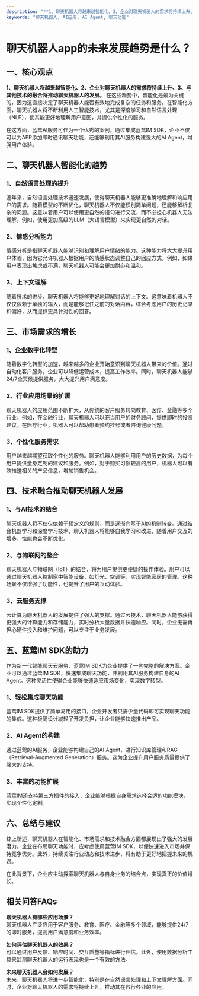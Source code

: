 ```yaml
---
description: "**1、聊天机器人将越来越智能化、2、企业对聊天机器人的需求将持续上升、3、与其他技术的融合将推动聊天机器人的发展。** 在这些趋势中，智能化是最为关键的，因为这直接决定了聊天机器人能否有效地完成复杂的任务和服务。在智能化方面，聊天机器人将不断利用人工智能技术，尤其是深度学习和自然语言处理（NLP），使其能更好地理解用户意图，并提供个性化的服务。"
keywords: "聊天机器人, AI应用, AI Agent, 聊天功能"
---
```

# 聊天机器人app的未来发展趋势是什么？

## 一、核心观点

**1、聊天机器人将越来越智能化、2、企业对聊天机器人的需求将持续上升、3、与其他技术的融合将推动聊天机器人的发展。** 在这些趋势中，智能化是最为关键的，因为这直接决定了聊天机器人能否有效地完成复杂的任务和服务。在智能化方面，聊天机器人将不断利用人工智能技术，尤其是深度学习和自然语言处理（NLP），使其能更好地理解用户意图，并提供个性化的服务。

在这方面，蓝莺AI服务可作为一个优秀的案例。通过集成蓝莺IM SDK，企业不仅可以为APP添加即时通讯聊天功能，还能够利用其AI服务构建强大的AI Agent，增强用户体验。

## 二、聊天机器人智能化的趋势

### **1、自然语言处理的提升**

近年来，自然语言处理技术迅速发展，使得聊天机器人能够更准确地理解和响应用户的需求。随着模型的不断优化，聊天机器人不仅能识别简单问题，还能够解析复杂的问题。这意味着用户可以使用更自然的语句进行交流，而不必担心机器人无法理解。例如，使用更加高级的LLM（大语言模型）来实现更自然的对话。

### **2、情感分析能力**

情感分析是指聊天机器人能够识别和理解用户情绪的能力。这种能力将大大提升用户体验，因为它允许机器人根据用户的情感状态调整自己的回应方式。例如，如果用户表现出焦虑或不满，聊天机器人可能会更加耐心和温和。

### **3、上下文理解**

随着技术的进步，聊天机器人将能够更好地理解对话的上下文。这意味着机器人不仅仅依赖于单独的输入，而是能够记住之前的对话内容，综合考虑用户的历史记录和偏好，从而提供更具针对性的回答。

## 三、市场需求的增长

### **1、企业数字化转型**

随着数字化转型的加速，越来越多的企业开始意识到聊天机器人带来的价值。通过自动化客户服务，企业可以降低运营成本，提高工作效率。同时，聊天机器人能够24/7全天候提供服务，大大提升用户满意度。

### **2、行业应用场景的扩展**

聊天机器人的应用范围不断扩大，从传统的客户服务转向教育、医疗、金融等多个行业。例如，在金融行业，聊天机器人可以充当用户的财务顾问，提供即时的投资建议。在医疗行业，机器人可以帮助患者预约挂号或者咨询健康问题。

### **3、个性化服务需求**

用户越来越期望获取个性化的服务。聊天机器人能够利用用户的历史数据，为每个用户提供量身定制的建议和服务。例如，对于购买习惯较高的用户，机器人可以有效推送相关的产品信息，增加销售机会。

## 四、技术融合推动聊天机器人发展

### **1、与AI技术的结合**

聊天机器人将不仅仅依赖于预定义的规则，而是逐渐向基于AI的机制转变。通过结合机器学习和深度学习技术，聊天机器人将能够自我学习和改进，随着用户交互的增多，性能也会不断优化。

### **2、与物联网的整合**

聊天机器人与物联网（IoT）的结合，将为用户提供更便捷的操作体验。用户可以通过聊天机器人控制家中智能设备，如灯光、空调等，实现智能家居的管理。这种场景不仅增强了功能性，也提升了用户的互动体验。

### **3、云服务支撑**

云计算为聊天机器人的发展提供了强大的支撑。通过云技术，聊天机器人能够获得更强大的计算能力和存储能力，实时分析大量数据并快速响应。同时，企业无需再担心硬件投入和维护问题，可以专注于业务发展。

## 五、蓝莺IM SDK的助力

作为新一代智能聊天云服务，蓝莺IM SDK为企业提供了一套完整的解决方案。企业可以通过蓝莺IM SDK，快速集成聊天功能，并利用其AI服务构建自身的AI Agent。这种灵活性使得企业能够快速适应市场变化，实现数字转型。

### **1、轻松集成聊天功能**

蓝莺IM SDK提供了简单易用的接口，企业开发者只需少量代码即可实现聊天功能的集成。这种极简设计减轻了开发负担，让企业能够快速推出产品。

### **2、AI Agent的构建**

通过蓝莺的AI服务，企业能够构建自己的AI Agent，进行知识库管理和RAG（Retrieval-Augmented Generation）服务。这为企业提升用户服务质量提供了强大的支持。

### **3、丰富的功能扩展**

蓝莺IM还支持第三方插件的接入，企业能够根据自身需求选择合适的功能模块，实现个性化定制。

## 六、总结与建议

综上所述，聊天机器人在智能化、市场需求和技术融合方面都展现出了强大的发展潜力。企业在布局聊天功能时，应考虑使用蓝莺IM SDK，以便快速进入市场并保持竞争优势。此外，持续关注行业动态和技术进步，将有助于更好地把握未来的机遇。

在此背景下，企业应主动探索聊天机器人与自身业务的结合点，实现真正的价值增长。

## 相关问答FAQs

**聊天机器人有哪些应用场景？**  
聊天机器人广泛应用于客户服务、教育、医疗、金融等多个领域，能够提供24/7的即时服务，提高用户满意度和业务效率。

**如何评估聊天机器人的效果？**  
可以通过用户反馈、响应时间、交互质量等指标进行评估。此外，使用数据分析工具来监测聊天机器人的运行表现也是一个有效的方法。

**未来聊天机器人会如何发展？**  
未来，聊天机器人将进一步智能化，特别是在自然语言处理和上下文理解方面。同时，企业对聊天机器人的需求将持续上升，推动其在各行各业的应用。
